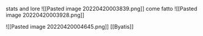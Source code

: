 stats and lore
![[Pasted image 20220420003839.png]]
come fatto
![[Pasted image 20220420003928.png]]

![[Pasted image 20220420004645.png]]
[[Byatis]] 